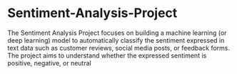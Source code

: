 # Sentiment-Analysis-Project
The Sentiment Analysis Project focuses on building a machine learning (or deep learning) model to automatically classify the sentiment expressed in text data such as customer reviews, social media posts, or feedback forms. The project aims to understand whether the expressed sentiment is positive, negative, or neutral
